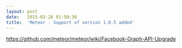 ```yaml
---
layout:	post
date:	2015-03-26 01:50:30
title:	'Meteor - Support of version 1.0.5 added'
---
```


https://github.com/meteor/meteor/wiki/Facebook-Graph-API-Upgrade
